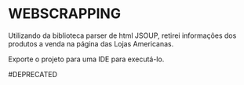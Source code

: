 # WEBSCRAPPING

Utilizando da biblioteca parser de html JSOUP, retirei informações dos produtos a venda na página das Lojas Americanas.

Exporte o projeto para uma IDE para executá-lo.

#DEPRECATED
